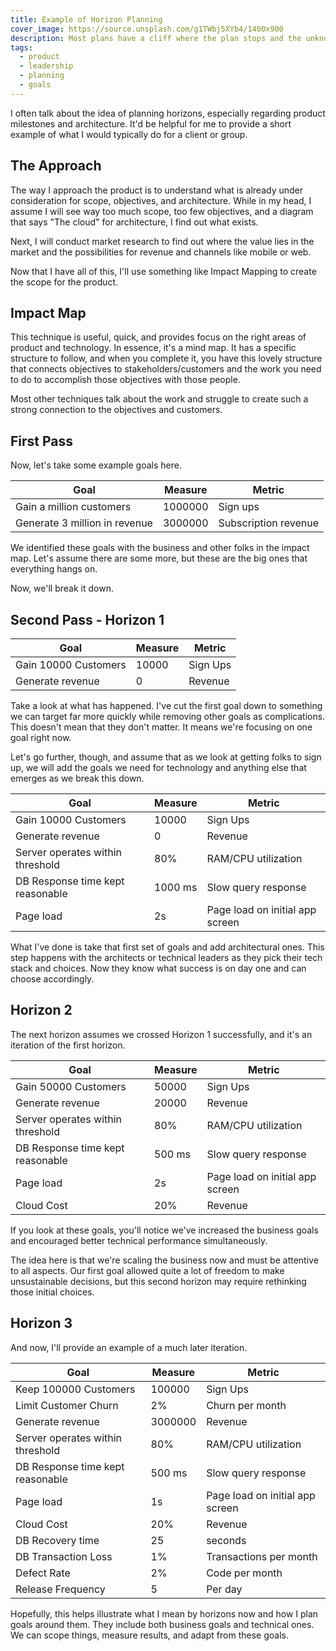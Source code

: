 ```yaml
---
title: Example of Horizon Planning
cover_image: https://source.unsplash.com/g1TWbj5XYb4/1400x900
description: Most plans have a cliff where the plan stops and the unknown begins. I approach this problem by creating planning horizons, and this article has an example of them.
tags:
  - product
  - leadership
  - planning
  - goals
---
```

I often talk about the idea of planning horizons, especially regarding product milestones and architecture. It'd be helpful for me to provide a short example of what I would typically do for a client or group.

## The Approach

The way I approach the product is to understand what is already under consideration for scope, objectives, and architecture. While in my head, I assume I will see way too much scope, too few objectives, and a diagram that says "The cloud" for architecture, I find out what exists.

Next, I will conduct market research to find out where the value lies in the market and the possibilities for revenue and channels like mobile or web.

Now that I have all of this, I'll use something like Impact Mapping to create the scope for the product.

## Impact Map

This technique is useful, quick, and provides focus on the right areas of product and technology. In essence, it's a mind map. It has a specific structure to follow, and when you complete it, you have this lovely structure that connects objectives to stakeholders/customers and the work you need to do to accomplish those objectives with those people.

Most other techniques talk about the work and struggle to create such a strong connection to the objectives and customers.

## First Pass

Now, let's take some example goals here.

| Goal | Measure | Metric |
|---|---|----|
| Gain a million customers | 1000000 | Sign ups |
| Generate 3 million in revenue | 3000000 | Subscription revenue |


We identified these goals with the business and other folks in the impact map. Let's assume there are some more, but these are the big ones that everything hangs on.

Now, we'll break it down.

## Second Pass - Horizon 1

| Goal | Measure | Metric |
|----|---|---|
| Gain 10000 Customers | 10000 | Sign Ups |
| Generate revenue | 0 | Revenue |

Take a look at what has happened. I've cut the first goal down to something we can target far more quickly while removing other goals as complications. This doesn't mean that they don't matter. It means we're focusing on one goal right now.

Let's go further, though, and assume that as we look at getting folks to sign up, we will add the goals we need for technology and anything else that emerges as we break this down.

|Goal|Measure|Metric|
|---|---|---|
|Gain 10000 Customers|10000|Sign Ups|
|Generate revenue|0|Revenue|
| Server operates within threshold | 80% | RAM/CPU utilization |
| DB Response time kept reasonable | 1000 ms | Slow query response |
| Page load | 2s | Page load on initial app screen |

What I've done is take that first set of goals and add architectural ones. This step happens with the architects or technical leaders as they pick their tech stack and choices. Now they know what success is on day one and can choose accordingly.

## Horizon 2

The next horizon assumes we crossed Horizon 1 successfully, and it's an iteration of the first horizon.

|Goal|Measure|Metric|
|---|---|---|
|Gain 50000 Customers|50000|Sign Ups|
|Generate revenue| 20000 |Revenue|
|Server operates within threshold|80%|RAM/CPU utilization|
|DB Response time kept reasonable| 500 ms|Slow query response|
|Page load|2s|Page load on initial app screen|
| Cloud Cost | 20% | Revenue |

If you look at these goals, you'll notice we've increased the business goals and encouraged better technical performance simultaneously.

The idea here is that we're scaling the business now and must be attentive to all aspects. Our first goal allowed quite a lot of freedom to make unsustainable decisions, but this second horizon may require rethinking those initial choices.

## Horizon 3

And now, I'll provide an example of a much later iteration.

|Goal|Measure|Metric|
|---|---|---|
|Keep 100000 Customers| 100000 |Sign Ups|
| Limit Customer Churn | 2% | Churn per month |
|Generate revenue| 3000000 | Revenue |
|Server operates within threshold|80%|RAM/CPU utilization|
|DB Response time kept reasonable|500 ms|Slow query response|
|Page load|1s|Page load on initial app screen|
|Cloud Cost|20%|Revenue|
| DB Recovery time | 25 | seconds |
| DB Transaction Loss | 1% | Transactions per month | 
| Defect Rate | 2% | Code per month |
| Release Frequency | 5 | Per day |

Hopefully, this helps illustrate what I mean by horizons now and how I plan goals around them. They include both business goals and technical ones. We can scope things, measure results, and adapt from these goals.


